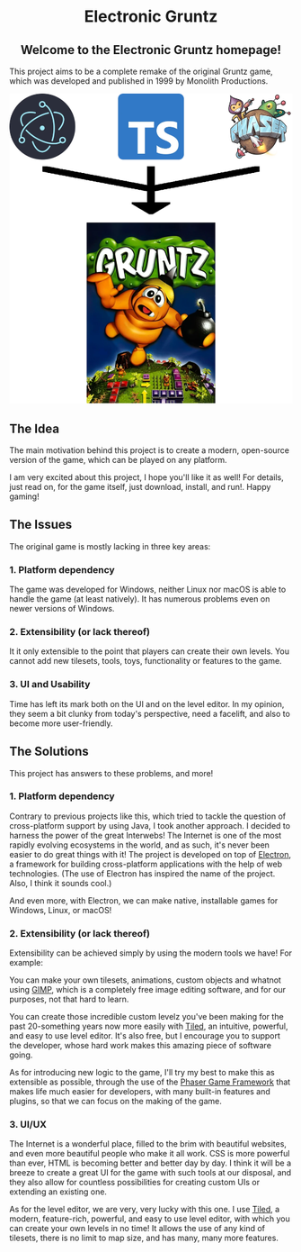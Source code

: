 <h1 style="text-align: center;">Electronic Gruntz</h1>
<h2 style="text-align: center;">
    Welcome to the Electronic Gruntz homepage!
</h2>
<p>
    This project aims to be a complete remake of the original Gruntz game, which was developed and published in 1999 by Monolith Productions.
</p>
<p style="text-align: center;">
    <img alt="logo" src="logos/logo.webp">
</p>
<section>
    <h2>The Idea</h2>
    <p>
        The main motivation behind this project is to create a modern, open-source version of the game, which can be played on any platform.
    </p>
    <p>
        I am very excited about this project, I hope you'll like it as well! For details, just read on, for the game itself, <a>just download, install, and run!</a>. Happy gaming!
    </p>
</section>
<section>
    <h2>The Issues</h2>
    <p>
        The original game is mostly lacking in three key areas:
    </p>
    <h3>
        1. Platform dependency
    </h3>
    <p>
        The game was developed for Windows, neither Linux nor macOS is able to handle the game (at least natively). It has numerous problems even on newer versions of Windows.
    </p>
    <h3>
        2. Extensibility (or lack thereof)
    </h3>
    <p>
        It it only extensible to the point that players can create their own levels. You cannot add new tilesets, tools, toys, functionality or features  to the game.
    </p>
    <h3>
        3. UI and Usability
    </h3>
    <p>
        Time has left its mark both on the UI and on the level editor. In my opinion, they seem a bit clunky from today's perspective, need a facelift, and also to become more user-friendly.
    </p>
</section>
<section>
    <h2>
        The Solutions
    </h2>
    <p>
        This project has answers to these problems, and more!
    </p>
    <h3>
        1. Platform dependency
    </h3>
    <p>
        Contrary to previous projects like this, which tried to tackle the question of cross-platform support by using Java, I took another approach. I decided to harness the power of the great Interwebs! The Internet is one of the most rapidly evolving ecosystems in the world, and as such, it's never been easier to do great things with it! The project is developed on top of <a href="https://www.electronjs.org/">Electron</a>, a framework for building cross-platform applications with the help of web technologies. (The use of Electron has inspired the name of the project. Also, I think it sounds cool.)
    </p>
    <p>
        And even more, with Electron, we can make native, installable games for Windows, Linux, or macOS!
    </p>
    <h3>
        2. Extensibility (or lack thereof)
    </h3>
    <p>
        Extensibility can be achieved simply by using the modern tools we have! For example:
    </p>
    <p>
        You can make your own tilesets, animations, custom objects and whatnot using <a href="https://www.gimp.org/">GIMP</a>, which is a completely free image editing software, and for our purposes, not that hard to learn.
    </p>
    <p>
         You can create those incredible custom levelz you've been making for the past 20-something years now more easily with <a href="https://thorbjorn.itch.io/tiled">Tiled</a>, an intuitive, powerful, and easy to use level editor. It's also free, but I encourage you to support the developer, whose hard work makes this amazing piece of software going.
    </p>
    <p>
        As for introducing new logic to the game, I'll try my best to make this as extensible as possible, through the use of the <a href="https://phaser.io/">Phaser Game Framework</a> that makes life much easier for developers, with many built-in features and plugins, so that we can focus on the making of the game.
    </p>
    <h3>
        3. UI/UX
    </h3>
    <p>
        The Internet is a wonderful place, filled to the brim with beautiful websites, and even more beautiful people who make it all work. CSS is more powerful than ever, HTML is becoming better and better day by day. I think it will be a breeze to create a great UI for the game with such tools at our disposal, and they also allow for countless possibilities for creating custom UIs or extending an existing one.
    </p>
    <p>
        As for the level editor, we are very, very lucky with this one. I use <a href="https://thorbjorn.itch.io/tiled">Tiled</a>, a modern, feature-rich, powerful, and  easy to use level editor, with which you can create your own levels in no time! It allows the use of any kind of tilesets, there is no limit to map size, and has many, many more features.
    </p>
</section>

